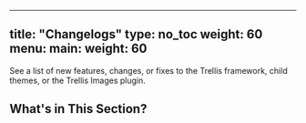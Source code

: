 
---
title: "Changelogs"
type: no_toc
weight: 60
menu:
  main:
    weight: 60
---

See a list of new features, changes, or fixes to the Trellis framework, child themes, or the Trellis Images plugin.

## What's in This Section?



